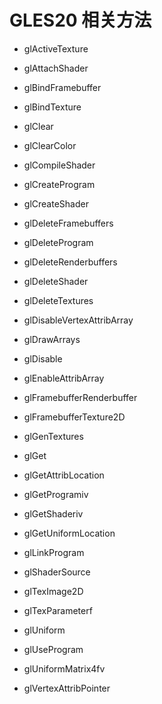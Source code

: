 # GLES20 相关方法

* glActiveTexture
* glAttachShader
* glBindFramebuffer
* glBindTexture
* glClear

* glClearColor
* glCompileShader
* glCreateProgram
* glCreateShader
* glDeleteFramebuffers
* glDeleteProgram
* glDeleteRenderbuffers
* glDeleteShader
* glDeleteTextures
* glDisableVertexAttribArray
* glDrawArrays
* glDisable
* glEnableAttribArray
* glFramebufferRenderbuffer
* glFramebufferTexture2D
* glGenTextures
* glGet

* glGetAttribLocation
* glGetProgramiv
* glGetShaderiv
* glGetUniformLocation
* glLinkProgram
* glShaderSource
* glTexImage2D
* glTexParameterf
* glUniform
* glUseProgram

* glUniformMatrix4fv
* glVertexAttribPointer